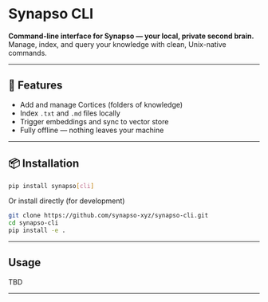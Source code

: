 # Synapso CLI

**Command-line interface for Synapso — your local, private second brain.**  
Manage, index, and query your knowledge with clean, Unix-native commands.

---

## 🚀 Features

- Add and manage Cortices (folders of knowledge)
- Index `.txt` and `.md` files locally
- Trigger embeddings and sync to vector store
- Fully offline — nothing leaves your machine

---

## 📦 Installation

```bash
pip install synapso[cli]
```

Or install directly (for development)

```bash
git clone https://github.com/synapso-xyz/synapso-cli.git
cd synapso-cli
pip install -e .
```

---

## Usage
TBD

---
